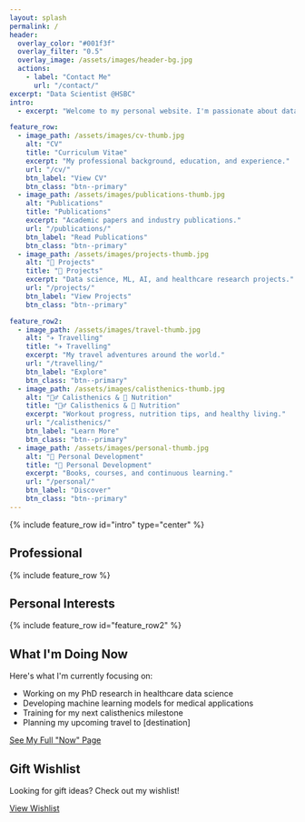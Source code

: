 ```yaml
---
layout: splash
permalink: /
header:
  overlay_color: "#001f3f"
  overlay_filter: "0.5"
  overlay_image: /assets/images/header-bg.jpg
  actions:
    - label: "Contact Me"
      url: "/contact/"
excerpt: "Data Scientist @HSBC"
intro: 
  - excerpt: "Welcome to my personal website. I'm passionate about data science, healthcare research, and personal development."

feature_row:
  - image_path: /assets/images/cv-thumb.jpg
    alt: "CV"
    title: "Curriculum Vitae"
    excerpt: "My professional background, education, and experience."
    url: "/cv/"
    btn_label: "View CV"
    btn_class: "btn--primary"
  - image_path: /assets/images/publications-thumb.jpg
    alt: "Publications"
    title: "Publications"
    excerpt: "Academic papers and industry publications."
    url: "/publications/"
    btn_label: "Read Publications"
    btn_class: "btn--primary"
  - image_path: /assets/images/projects-thumb.jpg
    alt: "🧠 Projects"
    title: "🧠 Projects"
    excerpt: "Data science, ML, AI, and healthcare research projects."
    url: "/projects/"
    btn_label: "View Projects"
    btn_class: "btn--primary"

feature_row2:
  - image_path: /assets/images/travel-thumb.jpg
    alt: "✈️ Travelling"
    title: "✈️ Travelling"
    excerpt: "My travel adventures around the world."
    url: "/travelling/"
    btn_label: "Explore"
    btn_class: "btn--primary"
  - image_path: /assets/images/calisthenics-thumb.jpg
    alt: "🏋️‍♂️ Calisthenics & 🥦 Nutrition"
    title: "🏋️‍♂️ Calisthenics & 🥦 Nutrition"
    excerpt: "Workout progress, nutrition tips, and healthy living."
    url: "/calisthenics/"
    btn_label: "Learn More"
    btn_class: "btn--primary"
  - image_path: /assets/images/personal-thumb.jpg
    alt: "🌱 Personal Development"
    title: "🌱 Personal Development"
    excerpt: "Books, courses, and continuous learning."
    url: "/personal/"
    btn_label: "Discover"
    btn_class: "btn--primary"
---
```


{% include feature_row id="intro" type="center" %}

## Professional

{% include feature_row %}

## Personal Interests

{% include feature_row id="feature_row2" %}

## What I'm Doing Now

<div class="now-section">
  <p>Here's what I'm currently focusing on:</p>
  <ul>
    <li>Working on my PhD research in healthcare data science</li>
    <li>Developing machine learning models for medical applications</li>
    <li>Training for my next calisthenics milestone</li>
    <li>Planning my upcoming travel to [destination]</li>
  </ul>
  <p><a href="/now/" class="btn btn--primary">See My Full "Now" Page</a></p>
</div>

## Gift Wishlist

<div class="wishlist-section">
  <p>Looking for gift ideas? Check out my wishlist!</p>
  <p><a href="/wishlist/" class="btn btn--primary">View Wishlist</a></p>
</div>
